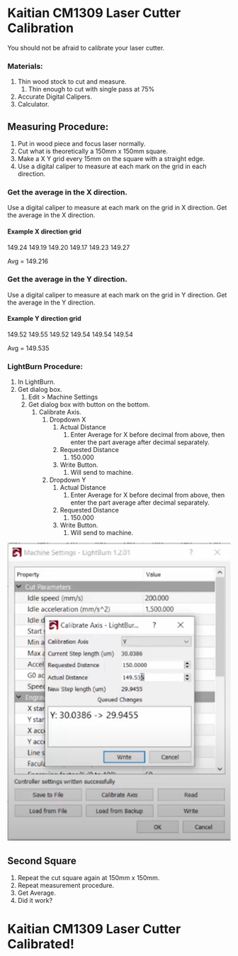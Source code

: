 # Kaitian CM1309 Laser Cutter Calibration

You should not be afraid to calibrate your laser cutter.

### Materials:
1. Thin wood stock to cut and measure.
	1. Thin enough to cut with single pass at 75%
2. Accurate Digital Calipers.
3. Calculator.

## Measuring Procedure:
1. Put in wood piece and focus laser normally.
2. Cut what is theoretically a  150mm x 150mm square.
3. Make a X Y grid every 15mm on the square with a straight edge.
4. Use a digital caliper to measure at each mark on the grid in each direction.

### Get the average in the X direction.
Use a digital caliper to measure at each mark on the grid in X direction.
Get the average in the X direction.
#### Example X direction grid
149.24
149.19
149.20
149.17
149.23
149.27

Avg = 149.216

### Get the average in the Y direction.
Use a digital caliper to measure at each mark on the grid in Y direction.
Get the average in the Y direction.
#### Example Y direction grid
149.52
149.55
149.52
149.54
149.54
149.54

Avg = 149.535

### LightBurn Procedure:
1. In LightBurn.
2. Get dialog box.
	1. Edit > Machine Settings
	2. Get dialog box with button on the bottom.
		1. Calibrate Axis.
			1. Dropdown X
				1. Actual Distance
					1. Enter Average for X before decimal from above, then enter the part average after decimal separately.
				2. Requested Distance
					1. 150.000
				3. Write Button. 
					1. Will send to machine.
			2. Dropdown Y
				1. Actual Distance
					1. Enter Average for X before decimal from above, then enter the part average after decimal separately.
				2. Requested Distance
					1. 150.000
				3.  Write Button. 
					1. Will send to machine.

![LightBurn_SubMenu](./images/LightBurn_MachineCalibration.png)

## Second Square
1. Repeat the cut square again at 150mm x 150mm.
2. Repeat measurement procedure.
3. Get Average.
4. Did it work?

# Kaitian CM1309 Laser Cutter Calibrated!





